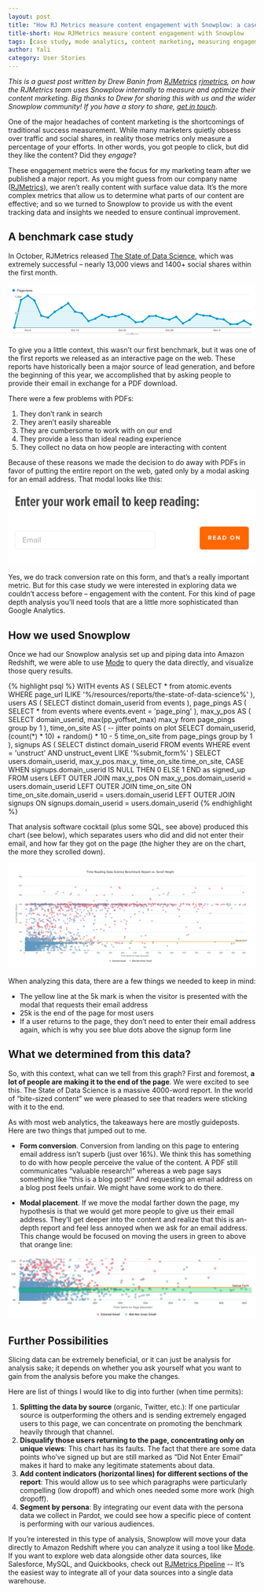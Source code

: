 ```yaml
---
layout: post
title: "How RJ Metrics measure content engagement with Snowplow: a case study"
title-short: How RJMetrics measure content engagement with Snowplow
tags: [case study, mode analytics, content marketing, measuring engagement]
author: Yali
category: User Stories
---
```


*This is a guest post written by Drew Banin from [RJMetrics] [rjmetrics], on how the RJMetrics team uses Snowplow internally to measure and optimize their content marketing. Big thanks to Drew for sharing this with us and the wider Snowplow community! If you have a story to share, [get in touch][contact]*.

One of the major headaches of content marketing is the shortcomings of traditional success measurement. While many marketers quietly obsess over traffic and social shares, in reality those metrics only measure a percentage of your efforts. In other words, you got people to click, but did they like the content? Did they *engage*?

These engagement metrics were the focus for my marketing team after we published a major report. As you might guess from our company name ([RJMetrics][rjmetrics]), we aren’t really content with surface value data. It’s the more complex metrics that allow us to determine what parts of our content are effective; and so we turned to Snowplow to provide us with the event tracking data and insights we needed to ensure continual improvement.

## A benchmark case study

In October, RJMetrics released [The State of Data Science][state-of-data-science], which was extremely successful – nearly 13,000 views and 1400+ social shares within the first month.

![Page views for RJ Metrics state of data science report][img1]

To give you a little context, this wasn’t our first benchmark, but it was one of the first reports we released as an interactive page on the web. These reports have historically been a major source of lead generation, and before the beginning of this year, we accomplished that by asking people to provide their email in exchange for a PDF download.

<!--more-->

There were a few problems with PDFs:

1. They don’t rank in search
2. They aren’t easily shareable
3. They are cumbersome to work with on our end
4. They provide a less than ideal reading experience
5. They collect no data on how people are interacting with content

Because of these reasons we made the decision to do away with PDFs in favor of putting the entire report on the web, gated only by a modal asking for an email address. That modal looks like this:

![Enter your work email to keep reading][img2]

Yes, we do track conversion rate on this form, and that’s a really important metric. But for this case study we were interested in exploring data we couldn’t access before – engagement with the content. For this kind of page depth analysis you’ll need tools that are a little more sophisticated than Google Analytics.

## How we used Snowplow

Once we had our Snowplow analysis set up and piping data into Amazon Redshift, we were able to use [Mode][mode-analytics] to query the data directly, and visualize those query results.

{% highlight psql %}
WITH events AS (
	SELECT * from atomic.events WHERE page_url ILIKE '%/resources/reports/the-state-of-data-science%'
),
users AS (
	SELECT distinct domain_userid from events
),
page_pings AS (
	SELECT * from events where events.event = 'page_ping'
),
max_y_pos AS (
	SELECT domain_userid, max(pp_yoffset_max) max_y from page_pings group by 1
),
time_on_site AS (
	-- jitter points on plot
	SELECT domain_userid, (count(*) * 10) + random() * 10 - 5 time_on_site from page_pings group by 1
),
signups AS (
	SELECT distinct domain_userid FROM events WHERE event = 'unstruct' AND unstruct_event LIKE '%submit_form%'
)
SELECT users.domain_userid, max_y_pos.max_y, time_on_site.time_on_site,
		CASE WHEN signups.domain_userid IS NULL THEN 0 ELSE 1 END as signed_up
	FROM users
	LEFT OUTER JOIN max_y_pos ON max_y_pos.domain_userid = users.domain_userid
	LEFT OUTER JOIN time_on_site ON time_on_site.domain_userid = users.domain_userid
	LEFT OUTER JOIN signups ON signups.domain_userid = users.domain_userid
{% endhighlight %}

That analysis software cocktail (plus some SQL, see above) produced this chart (see below), which separates users who did and did not enter their email, and how far they got on the page (the higher they are on the chart, the more they scrolled down).

![Time Reading Data Science Benchmark Report vs. Scroll Height][img3]

When analyzing this data, there are a few things we needed to keep in mind:

* The yellow line at the 5k mark is when the visitor is presented with the modal that requests their email address
* 25k is the end of the page for most users
* If a user returns to the page, they don’t need to enter their email address again, which is why you see blue dots above the signup form line

## What we determined from this data?

So, with this context, what can we tell from this graph? First and foremost, **a lot of people are making it to the end of the page**. We were excited to see this. The State of Data Science is a massive 4000-word report. In the world of “bite-sized content” we were pleased to see that readers were sticking with it to the end.

As with most web analytics, the takeaways here are mostly guideposts. Here are two things that jumped out to me.

* **Form conversion**. Conversion from landing on this page to entering email address isn’t superb (just over 16%). We think this has something to do with how people perceive the value of the content. A PDF still communicates “valuable research!” whereas a web page says something like “this is a blog post!” And requesting an email address on a blog post feels unfair. We might have some work to do there.

* **Modal placement**. If we move the modal farther down the page, my hypothesis is that we would get more people to give us their email address. They’ll get deeper into the content and realize that this is an-depth report and feel less annoyed when we ask for an email address. This change would be focused on moving the users in green to above that orange line:

![visualization to optimize modal placement][img4]

## Further Possibilities

Slicing data can be extremely beneficial, or it can just be analysis for analysis sake; it depends on whether you ask yourself what you want to gain from the analysis before you make the changes.

Here are list of things I would like to dig into further (when time permits):

1. **Splitting the data by source** (organic, Twitter, etc.): If one particular source is outperforming the others and is sending extremely engaged users to this page, we can concentrate on promoting the benchmark heavily through that channel.
2. **Disqualify those users returning to the page, concentrating only on unique views**: This chart has its faults. The fact that there are some data points who’ve signed up but are still marked as “Did Not Enter Email” makes it hard to make any legitimate statements about data.
3. **Add content indicators (horizontal lines) for different sections of the report**: This would allow us to see which paragraphs were particularly compelling (low dropoff) and which ones needed some more work (high dropoff).
4. **Segment by persona**: By integrating our event data with the persona data we collect in Pardot, we could see how a specific piece of content is performing with our various audiences.

If you’re interested in this type of analysis, Snowplow will move your data directly to Amazon Redshift where you can analyze it using a tool like [Mode][mode-analytics]. If you want to explore web data alongside other data sources, like Salesforce, MySQL, and Quickbooks, check out [RJMetrics Pipeline][rjmetrics-pipeline] -- It’s the easiest way to integrate all of your data sources into a single data warehouse.


[rjmetrics]: https://rjmetrics.com/
[contact]: /contact/
[state-of-data-science]: https://rjmetrics.com/product/meet-pipeline?utm_source=snowplow&utm_medium=guest-post&utm_campaign=guest-post+snowplow
[img1]: /assets/img/blog/2016/02/rjmetrics-state-of-data-science-pageviews.png
[img2]: /assets/img/blog/2016/02/enter-your-work-email-to-keep-reading.png
[img3]: /assets/img/blog/2016/02/rjmetrics-viz-1.png
[img4]: /assets/img/blog/2016/02/rjmetrics-viz-2.png

[sql]: https://github.com/drewbanin/rjm-growth/blob/master/benchmark-engagement.sql
[mode-analytics]: https://modeanalytics.com/
[rjmetrics-pipeline]: https://rjmetrics.com/product/meet-pipeline?utm_source=snowplow&utm_medium=guest-post&utm_campaign=guest-post+snowplow
